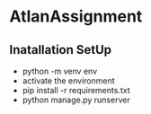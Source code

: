 # AtlanAssignment


<h2>Inatallation SetUp</h2>
<ul>
    <li> python -m venv env </li>
    <li> activate the environment </li>
    <li> pip install -r requirements.txt</li>
    <li> python manage.py runserver </li>
</ul>
<br><br>


